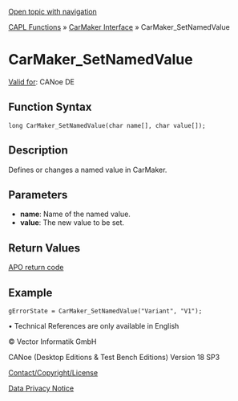 [Open topic with navigation](../../../../../CANoeDEFamily.htm#Topics/CAPLFunctions/CarMaker/Functions/CAPLfunctionCarMakerSetNamedValue.md)

[CAPL Functions](../../CAPLfunctions.md) » [CarMaker Interface](../CAPLfunctionsCarMakerOverview.md) » CarMaker_SetNamedValue

# CarMaker_SetNamedValue

[Valid for](../../../Shared/FeatureAvailability.md): CANoe DE

## Function Syntax

```plaintext
long CarMaker_SetNamedValue(char name[], char value[]);
```

## Description

Defines or changes a named value in CarMaker.

## Parameters

- **name**: Name of the named value.
- **value**: The new value to be set.

## Return Values

[APO return code](../CAPLfunctionsCarMakerReturnCodes.md)

## Example

```plaintext
gErrorState = CarMaker_SetNamedValue("Variant", "V1");
```

• Technical References are only available in English

© Vector Informatik GmbH

CANoe (Desktop Editions & Test Bench Editions) Version 18 SP3

[Contact/Copyright/License](../../../Shared/ContactCopyrightLicense.md)

[Data Privacy Notice](https://www.vector.com/int/en/company/get-info/privacy-policy/)